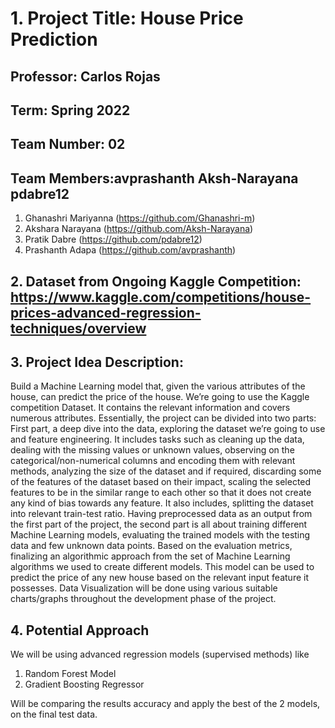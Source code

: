 # 1. Project Title: House Price Prediction

## Professor: Carlos Rojas

## Term: Spring 2022

## Team Number: 02

## Team Members:avprashanth Aksh-Narayana pdabre12

1. Ghanashri Mariyanna (https://github.com/Ghanashri-m) <br />
2. Akshara Narayana (https://github.com/Aksh-Narayana) <br />
3. Pratik Dabre (https://github.com/pdabre12) <br />
4. Prashanth Adapa (https://github.com/avprashanth) <br />

## 2. Dataset from Ongoing Kaggle Competition: https://www.kaggle.com/competitions/house-prices-advanced-regression-techniques/overview

## 3. Project Idea Description:

Build a Machine Learning model that, given the various attributes of the house, can predict the price of the house. We’re going to use the Kaggle competition Dataset. It contains the relevant information and covers numerous attributes.
Essentially, the project can be divided into two parts: First part, a deep dive into the data, exploring the dataset we’re going to use and feature engineering. It includes tasks such as cleaning up the data, dealing with the missing values or unknown values, observing on the categorical/non-numerical columns and encoding them with relevant methods, analyzing the size of the dataset and if required, discarding some of the features of the dataset based on their impact, scaling the selected features to be in the similar range to each other so that it does not create any kind of bias towards any feature. It also includes, splitting the dataset into relevant train-test ratio. Having preprocessed data as an output from the first part of the project, the second part is all about training different Machine Learning models, evaluating the trained models with the testing data and few unknown data points. Based on the evaluation metrics, finalizing an algorithmic approach from the set of Machine Learning algorithms we used to create different models. This model can be used to predict the price of any new house based on the relevant input feature it possesses. Data Visualization will be done using various suitable charts/graphs throughout the development phase of the project.

## 4. Potential Approach

We will be using advanced regression models (supervised methods) like <br />

1. Random Forest Model
2. Gradient Boosting Regressor

Will be comparing the results accuracy and apply the best of the 2 models, on the final test data.



